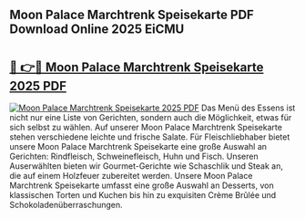 ## Moon Palace Marchtrenk Speisekarte PDF Download Online 2025 EiCMU

# <h2><a href="http://gcbpm94.nevu.top/?p=Moon+Palace+Marchtrenk+Speisekarte">🔗 👉🔴 Moon Palace Marchtrenk Speisekarte 2025 PDF</a></h2>

[![Moon Palace Marchtrenk Speisekarte 2025 PDF](https://i.imgur.com/dBaPXMq.png)](http://gcbpm94.nevu.top/?p=Moon+Palace+Marchtrenk+Speisekarte)
Das Menü des Essens ist nicht nur eine Liste von Gerichten, sondern auch die Möglichkeit, etwas für sich selbst zu wählen. Auf unserer Moon Palace Marchtrenk Speisekarte stehen verschiedene leichte und frische Salate. Für Fleischliebhaber bietet unsere Moon Palace Marchtrenk Speisekarte eine große Auswahl an Gerichten: Rindfleisch, Schweinefleisch, Huhn und Fisch. Unseren Auserwählten bieten wir Gourmet-Gerichte wie Schaschlik und Steak an, die auf einem Holzfeuer zubereitet werden. Unsere Moon Palace Marchtrenk Speisekarte umfasst eine große Auswahl an Desserts, von klassischen Torten und Kuchen bis hin zu exquisiten Crème Brûlée und Schokoladenüberraschungen.
